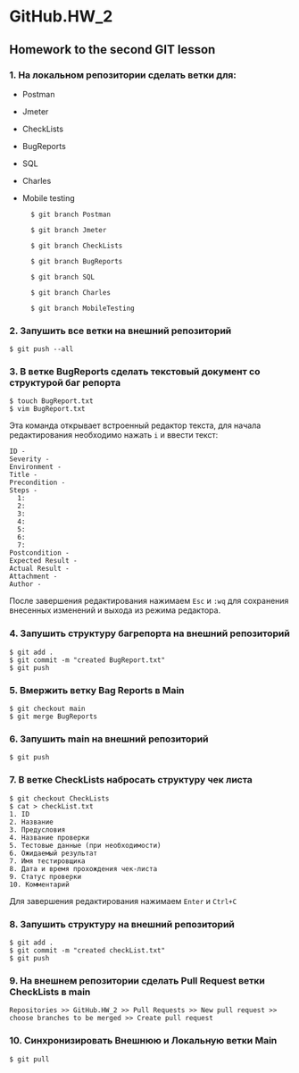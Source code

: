 # GitHub.HW_2

## Homework to the second GIT lesson 

### 1. На локальном репозитории сделать ветки для:
- Postman
- Jmeter
- CheckLists
- BugReports
- SQL
- Charles
- Mobile testing

        $ git branch Postman
        
        $ git branch Jmeter
        
        $ git branch CheckLists
        
        $ git branch BugReports
        
        $ git branch SQL
        
        $ git branch Charles
        
        $ git branch MobileTesting

### 2. Запушить все ветки на внешний репозиторий

    $ git push --all

### 3. В ветке BugReports сделать текстовый документ со структурой баг репорта

    $ touch BugReport.txt
    $ vim BugReport.txt
  
Эта команда открывает встроенный редактор текста, для начала редактирования необходимо нажать `i` и ввести текст:

    ID -
    Severity - 
    Environment - 
    Title - 
    Precondition -
    Steps - 
      1:
      2:
      3:
      4:
      5:
      6:
      7: 
    Postcondition -
    Expected Result - 
    Actual Result -  
    Attachment - 
    Author - 

После завершения редактирования нажимаем `Esc` и `:wq` для сохранения внесенных изменений и выхода из режима редактора.

### 4. Запушить структуру багрепорта на внешний репозиторий

    $ git add .
    $ git commit -m "created BugReport.txt"
    $ git push

### 5. Вмержить ветку Bag Reports в Main

    $ git checkout main
    $ git merge BugReports

### 6. Запушить main на внешний репозиторий

    $ git push

### 7. В ветке CheckLists набросать структуру чек листа

    $ git checkout CheckLists
    $ cat > checkList.txt
    1. ID
    2. Название
    3. Предусловия
    4. Название проверки 
    5. Тестовые данные (при необходимости)
    6. Ожидаемый результат
    7. Имя тестировщика
    8. Дата и время прохождения чек-листа
    9. Статус проверки
    10. Комментарий
Для завершения редактирования нажимаем `Enter` и `Ctrl+C`

### 8. Запушить структуру на внешний репозиторий

    $ git add .
    $ git commit -m "created checkList.txt"
    $ git push

### 9. На внешнем репозитории сделать Pull Request ветки CheckLists в main

    Repositories >> GitHub.HW_2 >> Pull Requests >> New pull request >> choose branches to be merged >> Create pull request

### 10. Синхронизировать Внешнюю и Локальную ветки Main

    $ git pull
